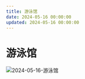```yaml
---
title: 游泳馆
date: 2024-05-16 00:00:00
updated: 2024-05-16 00:00:00
---
```


# 游泳馆

![2024-05-16-游泳馆](assets/2024-05-16-游泳馆.jpeg)


